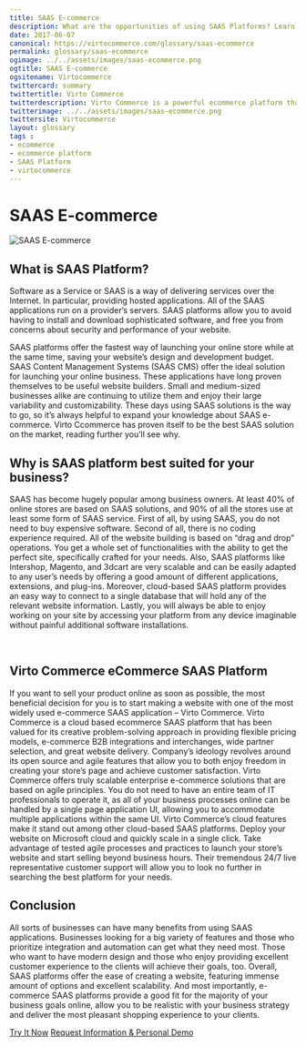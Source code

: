```yaml
--- 
title: SAAS E-commerce
description: What are the opportunities of using SAAS Platforms? Learn more in our ecommerce SAAS article.
date: 2017-06-07 
canonical: https://virtocommerce.com/glossary/saas-ecommerce
permalink: glossary/saas-ecommerce
ogimage: ../../assets/images/saas-ecommerce.png
ogtitle: SAAS E-commerce
ogsitename: Virtocommerce
twittercard: summary
twittertitle: Virto Commerce
twitterdescription: Virto Commerce is a powerful ecommerce platform that includes everything you need to create an online store and sell online. Try it free with Free Community License
twitterimage: ../../assets/images/saas-ecommerce.png
twittersite: Virtocommerce
layout: glossary
tags : 
- ecommerce
- ecommerce platform
- SAAS Platform
- virtocommerce 
---
```

<div class="business-cnt">
    <div class="head __cart">
        <h1 class="title">SAAS E-commerce</h1>
    </div>
    <img alt="SAAS E-commerce" src="assets/images/saas-ecommerce.png" />
    <h2>What is SAAS Platform?</h2>
    <p class="text">
    Software as a Service or SAAS is a way of delivering services over the Internet. In particular, providing hosted applications. All of the SAAS applications run on a provider’s servers. SAAS platforms allow you to avoid having to install and download sophisticated software, and free you from concerns about security and performance of your website.
    </p>  
    <p class="text">
    SAAS platforms offer the fastest way of launching your online store while at the same time, saving your website’s design and development budget. SAAS Content Management Systems (SAAS CMS) offer the ideal solution for launching your online business. These applications have long proven themselves to be useful website builders. Small and medium-sized businesses alike are continuing to utilize them and enjoy their large variability and customizability. These days using SAAS solutions is the way to go, so it’s always helpful to expand your knowledge about SAAS e-commerce. Virto Ccommerce has proven itself to be the best SAAS solution on the market, reading further you’ll see why.
    </p>
    <h2>Why is SAAS platform best suited for your business?</h2>
    <p class="text">
    SAAS has become hugely popular among business owners. At least 40% of online stores are based on SAAS solutions, and 90% of all the stores use at least some form of SAAS service. First of all, by using SAAS, you do not need to buy expensive software. Second of all, there is no coding experience required. All of the website building is based on “drag and drop” operations. You get a whole set of functionalities with the ability to get the perfect site, specifically crafted for your needs. Also, SAAS platforms like Intershop, Magento, and 3dcart are very scalable and can be easily adapted to any user’s needs by offering a good amount of different applications, extensions, and plug-ins. Moreover, cloud-based SAAS platform provides an easy way to connect to a single database that will hold any of the relevant website information. Lastly, you will always be able to enjoy working on your site by accessing your platform from any device imaginable without painful additional software installations.</p>
     <p class="text">
    <h2>Virto Commerce eCommerce SAAS Platform</h2>
    <p class="text">
    If you want to sell your product online as soon as possible, the most beneficial decision for you is to start making a website with one of the most widely used e-commerce SAAS application – Virto Commerce. Virto Commerce is a cloud based ecommerce SAAS platform that has been valued for its creative problem-solving approach in providing flexible pricing models, e-commerce B2B integrations and interchanges, wide partner selection, and great website delivery. Company’s ideology revolves around its open source and agile features that allow you to both enjoy freedom in creating your store’s page and achieve customer satisfaction. Virto Commerce offers truly scalable enterprise e-commerce solutions that are based on agile principles. You do not need to have an entire team of IT professionals to operate it, as all of your business processes online can be handled by a single page application UI, allowing you to accommodate multiple applications within the same UI. Virto Commerce’s cloud features make it stand out among other cloud-based SAAS platforms. Deploy your website on Microsoft cloud and quickly scale in a single click. Take advantage of tested agile processes and practices to launch your store’s website and start selling beyond business hours. Their tremendous 24/7 live representative customer support will allow you to look no further in searching the best platform for your needs.
    </p>
    <h2>Conclusion</h2>
    <p class="text">
    All sorts of businesses can have many benefits from using SAAS applications. Businesses looking for a big variety of features and those who prioritize integration and automation can get what they need most. Those who want to have modern design and those who enjoy providing excellent customer experience to the clients will achieve their goals, too. Overall, SAAS platforms offer the ease of creating a website, featuring immense amount of options and excellent scalability. And most importantly, e-commerce SAAS platforms provide a good fit for the majority of your business goals online, allow you to be realistic with your business strategy and deliver the most pleasant shopping experience to your clients.
    </p>
    <div class="buttons">
        <a class="button fill" href="/try-now">Try It Now</a>
        <a class="button fill" href="/contact-us">Request Information & Personal Demo</a>
    </div>
</div>
